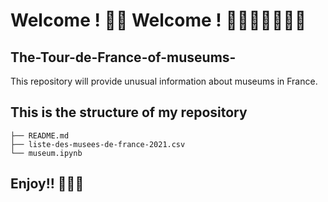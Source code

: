 # Welcome ! 🥳🥳 Welcome ! 👨🏾‍💻🕺🏾🥳🥳

## The-Tour-de-France-of-museums-
This repository will provide unusual information about museums in France.

## This is the structure of my repository

```-The-Tour-de-France-of-museums-
├── README.md
├── liste-des-musees-de-france-2021.csv
└── museum.ipynb
```
## Enjoy!! 👨🏾‍💻
